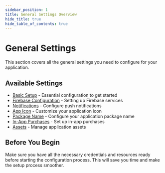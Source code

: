 ```yaml
---
sidebar_position: 1
title: General Settings Overview
hide_title: true
hide_table_of_contents: true
---
```


# General Settings

This section covers all the general settings you need to configure for your application.

## Available Settings

- [Basic Setup](./basicsetup.md) - Essential configuration to get started
- [Firebase Configuration](./firebase.md) - Setting up Firebase services
- [Notifications](./notifications.md) - Configure push notifications
- [App Icon](./appicon.md) - Customize your application icon
- [Package Name](./packagename.md) - Configure your application package name
- [In-App Purchases](./iap.md) - Set up in-app purchases
- [Assets](./assets.md) - Manage application assets

## Before You Begin

Make sure you have all the necessary credentials and resources ready before starting the configuration process. This will save you time and make the setup process smoother.
